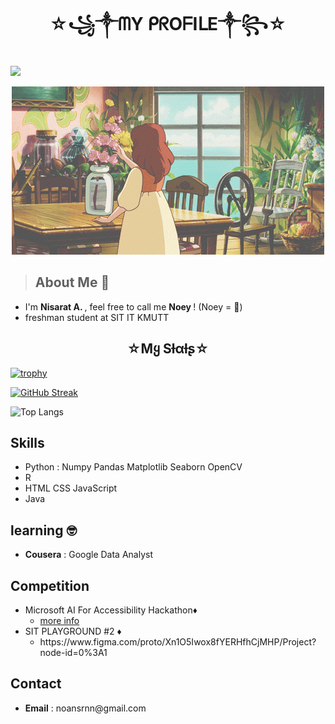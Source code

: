 <h1 align ="center">☆꧁༒ᗰY ᑭᖇOᖴIᒪE༒꧂☆</h1>

![](https://komarev.com/ghpvc/?username=Nisarat-A&style=flat-squareplastic&color=bd7274&label=PROFILE+VIEWS)


<p align="center" weight ="200%"> <img src="d2c0a74ad6a2530de22751bf414b3939.gif" ></p>

> ## About Me 🐨
<ul>
<li>I'm <b> Nisarat A. </b>  , feel free to call me  <b> Noey </b> ! (Noey = 🧈)</li>

<li>freshman student at SIT IT KMUTT</li>
</ul>

<h2 align ="center">☆Mყ Sƚαƚʂ☆</h2>

[![trophy](https://github-profile-trophy.vercel.app/?username=Nisarat-A&row=1&column=6&theme=gruvbox&no-bg=true&margin-w=75&margin-h=100
)](https://github.com/ryo-ma/github-profile-trophy) 

[![GitHub Streak](http://github-readme-streak-stats.herokuapp.com?user=Nisarat-A&theme=elegant&hide_border=true&border_radius=50&date_format=M%20j%5B%2C%20Y%5D&background=E5D5BD&stroke=916960&ring=9F8157&fire=8F5753&currStreakNum=3E6A3EC1&sideNums=AD7D80&currStreakLabel=709D59&sideLabels=86514CA8&dates=ECEFF2)](https://git.io/streak-stats)

![Top Langs](https://github-readme-stats.vercel.app/api/top-langs/?username=Nisarat-A&hide_progress=true)






## Skills 
<ul>

  <li>Python : Numpy Pandas Matplotlib Seaborn OpenCV </li>
    <li>R </li>
    <li>HTML CSS JavaScript</li>
  <li>Java</li>

</ul>

## learning 🤓
<ul>
<li>
  <b>Cousera</b> : Google Data Analyst 
  </li>
</ul>

## Competition

<ul>
   <li> Microsoft AI For Accessibility Hackathon♦️
         <ul><li><a href="https://www.sit.kmutt.ac.th/blog/news_and_activities/sit-ร่วมมือ-microsoft-thailand-จัดงาน-pitching-day-ai-for-accessibility-hackathon "> more info</a></li></ul>
 
  </li>
  <li> SIT PLAYGROUND #2 ♦️
    <ul><li> https://www.figma.com/proto/Xn1O5Iwox8fYERHfhCjMHP/Project?node-id=0%3A1 </li></ul>
 
  </li>
</ul>


## Contact

<ul>
  <li> <b>Email</b> : noansrnn@gmail.com
  </li>
  
</ul>








